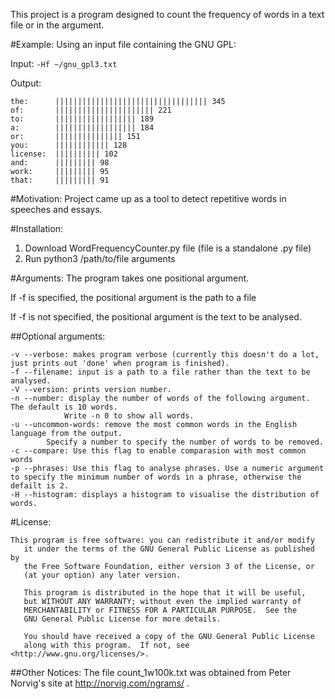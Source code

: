 This project is a program designed to count the frequency of words in a text file or in the argument.

#Example:
Using an input file containing the GNU GPL:

Input: `-Hf ~/gnu_gpl3.txt`

Output:
```
the:      |||||||||||||||||||||||||||||||||| 345
of:       |||||||||||||||||||||| 221
to:       |||||||||||||||||| 189
a:        |||||||||||||||||| 184
or:       ||||||||||||||| 151
you:      |||||||||||| 128
license:  |||||||||| 102
and:      ||||||||| 98
work:     ||||||||| 95
that:     ||||||||| 91
```

#Motivation:
Project came up as a tool to detect repetitive words in speeches and essays.

#Installation:
1. Download WordFrequencyCounter.py file (file is a standalone .py file)
2. Run python3 /path/to/file arguments

#Arguments:
The program takes one positional argument.

If -f is specified, the positional argument is the path to a file

If -f is not specified, the positional argument is the text to be analysed.

##Optional arguments:
```-h --help: shows help text
-v --verbose: makes program verbose (currently this doesn't do a lot, just prints out 'done' when program is finished).
-f --filename: input is a path to a file rather than the text to be analysed.
-V --version: prints version number.
-n --number: display the number of words of the following argument. The default is 10 words.
            Write -n 0 to show all words.
-u --uncommon-words: remove the most common words in the English language from the output.
		Specify a number to specify the number of words to be removed.
-c --compare: Use this flag to enable comparasion with most common words
-p --phrases: Use this flag to analyse phrases. Use a numeric argument to specify the minimum number of words in a phrase, otherwise the defailt is 2.
-H --histogram: displays a histogram to visualise the distribution of words.
```

#License:
 ```
 This program is free software: you can redistribute it and/or modify
    it under the terms of the GNU General Public License as published by
    the Free Software Foundation, either version 3 of the License, or
    (at your option) any later version.

    This program is distributed in the hope that it will be useful,
    but WITHOUT ANY WARRANTY; without even the implied warranty of
    MERCHANTABILITY or FITNESS FOR A PARTICULAR PURPOSE.  See the
    GNU General Public License for more details.

    You should have received a copy of the GNU General Public License
    along with this program.  If not, see <http://www.gnu.org/licenses/>.
```

 
##Other Notices:
The file count_1w100k.txt was obtained from Peter Norvig's site at http://norvig.com/ngrams/ .
